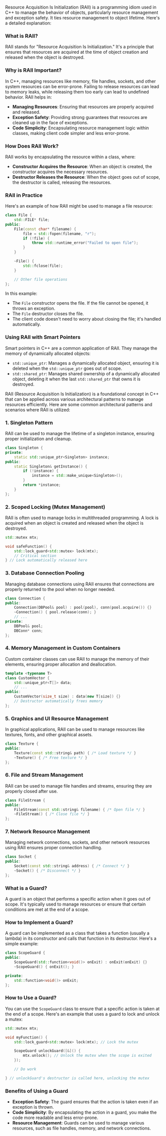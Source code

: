Resource Acquisition Is Initialization (RAII) is a programming idiom used in C++ to manage the behavior of objects, particularly resource management and exception safety. It ties resource management to object lifetime. Here's a detailed explanation:

### What is RAII?

RAII stands for "Resource Acquisition Is Initialization." It's a principle that ensures that resources are acquired at the time of object creation and released when the object is destroyed.

### Why is RAII Important?

In C++, managing resources like memory, file handles, sockets, and other system resources can be error-prone. Failing to release resources can lead to memory leaks, while releasing them too early can lead to undefined behavior. RAII helps in:

- **Managing Resources**: Ensuring that resources are properly acquired and released.
- **Exception Safety**: Providing strong guarantees that resources are cleaned up in the face of exceptions.
- **Code Simplicity**: Encapsulating resource management logic within classes, making client code simpler and less error-prone.

### How Does RAII Work?

RAII works by encapsulating the resource within a class, where:

- **Constructor Acquires the Resource**: When an object is created, the constructor acquires the necessary resources.
- **Destructor Releases the Resource**: When the object goes out of scope, the destructor is called, releasing the resources.

### RAII in Practice

Here's an example of how RAII might be used to manage a file resource:

```cpp
class File {
    std::FILE* file;
public:
    File(const char* filename) {
        file = std::fopen(filename, "r");
        if (!file) {
            throw std::runtime_error("Failed to open file");
        }
    }

    ~File() {
        std::fclose(file);
    }

    // Other file operations
};
```

In this example:

- The `File` constructor opens the file. If the file cannot be opened, it throws an exception.
- The `File` destructor closes the file.
- The client code doesn't need to worry about closing the file; it's handled automatically.

### Using RAII with Smart Pointers

Smart pointers in C++ are a common application of RAII. They manage the memory of dynamically allocated objects:

- `std::unique_ptr`: Manages a dynamically allocated object, ensuring it is deleted when the `std::unique_ptr` goes out of scope.
- `std::shared_ptr`: Manages shared ownership of a dynamically allocated object, deleting it when the last `std::shared_ptr` that owns it is destroyed.

RAII (Resource Acquisition Is Initialization) is a foundational concept in C++ that can be applied across various architectural patterns to manage resources efficiently. Here are some common architectural patterns and scenarios where RAII is utilized:

### 1. **Singleton Pattern**
   RAII can be used to manage the lifetime of a singleton instance, ensuring proper initialization and cleanup.

   ```cpp
   class Singleton {
   private:
       static std::unique_ptr<Singleton> instance;
   public:
       static Singleton& getInstance() {
           if (!instance) {
               instance = std::make_unique<Singleton>();
           }
           return *instance;
       }
   };
   ```

### 2. **Scoped Locking (Mutex Management)**
   RAII is often used to manage locks in multithreaded programming. A lock is acquired when an object is created and released when the object is destroyed.

   ```cpp
   std::mutex mtx;

   void safeFunction() {
       std::lock_guard<std::mutex> lock(mtx);
       // Critical section
   } // Lock automatically released here
   ```

### 3. **Database Connection Pooling**
   Managing database connections using RAII ensures that connections are properly returned to the pool when no longer needed.

   ```cpp
   class Connection {
   public:
       Connection(DBPool& pool) : pool(pool), conn(pool.acquire()) {}
       ~Connection() { pool.release(conn); }
       // ...
   private:
       DBPool& pool;
       DBConn* conn;
   };
   ```

### 4. **Memory Management in Custom Containers**
   Custom container classes can use RAII to manage the memory of their elements, ensuring proper allocation and deallocation.

   ```cpp
   template <typename T>
   class CustomVector {
       std::unique_ptr<T[]> data;
       // ...
   public:
       CustomVector(size_t size) : data(new T[size]) {}
       // Destructor automatically frees memory
   };
   ```

### 5. **Graphics and UI Resource Management**
   In graphical applications, RAII can be used to manage resources like textures, fonts, and other graphical assets.

   ```cpp
   class Texture {
   public:
       Texture(const std::string& path) { /* Load texture */ }
       ~Texture() { /* Free texture */ }
   };
   ```

### 6. **File and Stream Management**
   RAII can be used to manage file handles and streams, ensuring they are properly closed after use.

   ```cpp
   class FileStream {
   public:
       FileStream(const std::string& filename) { /* Open file */ }
       ~FileStream() { /* Close file */ }
   };
   ```

### 7. **Network Resource Management**
   Managing network connections, sockets, and other network resources using RAII ensures proper connection handling.

   ```cpp
   class Socket {
   public:
       Socket(const std::string& address) { /* Connect */ }
       ~Socket() { /* Disconnect */ }
   };
   ```

### What is a Guard?

A guard is an object that performs a specific action when it goes out of scope. It's typically used to manage resources or ensure that certain conditions are met at the end of a scope.

### How to Implement a Guard?

A guard can be implemented as a class that takes a function (usually a lambda) in its constructor and calls that function in its destructor. Here's a simple example:

```cpp
class ScopeGuard {
public:
    ScopeGuard(std::function<void()> onExit) : onExit(onExit) {}
    ~ScopeGuard() { onExit(); }

private:
    std::function<void()> onExit;
};
```

### How to Use a Guard?

You can use the `ScopeGuard` class to ensure that a specific action is taken at the end of a scope. Here's an example that uses a guard to lock and unlock a mutex:

```cpp
std::mutex mtx;

void myFunction() {
    std::lock_guard<std::mutex> lock(mtx); // Lock the mutex

    ScopeGuard unlockGuard([&]() {
        mtx.unlock(); // Unlock the mutex when the scope is exited
    });

    // Do work

} // unlockGuard's destructor is called here, unlocking the mutex
```

### Benefits of Using a Guard

- **Exception Safety**: The guard ensures that the action is taken even if an exception is thrown.
- **Code Simplicity**: By encapsulating the action in a guard, you make the code more readable and less error-prone.
- **Resource Management**: Guards can be used to manage various resources, such as file handles, memory, and network connections.

